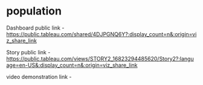 # population


Dashboard public link  -  https://public.tableau.com/shared/4DJPGNQ6Y?:display_count=n&:origin=viz_share_link
                     
Story public link   - https://public.tableau.com/views/STORY2_16823294485620/Story2?:language=en-US&:display_count=n&:origin=viz_share_link

video demonstration link - 
